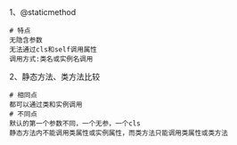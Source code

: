1、@staticmethod

```
# 特点
无隐含参数
无法通过cls和self调用属性
调用方式:类名或实例名调用
```

2、静态方法、类方法比较

```
# 相同点
都可以通过类和实例调用
# 不同点
默认的第一个参数不同，一个无参，一个cls
静态方法内不能调用类属性或实例属性，而类方法只能调用类属性或类方法
```

